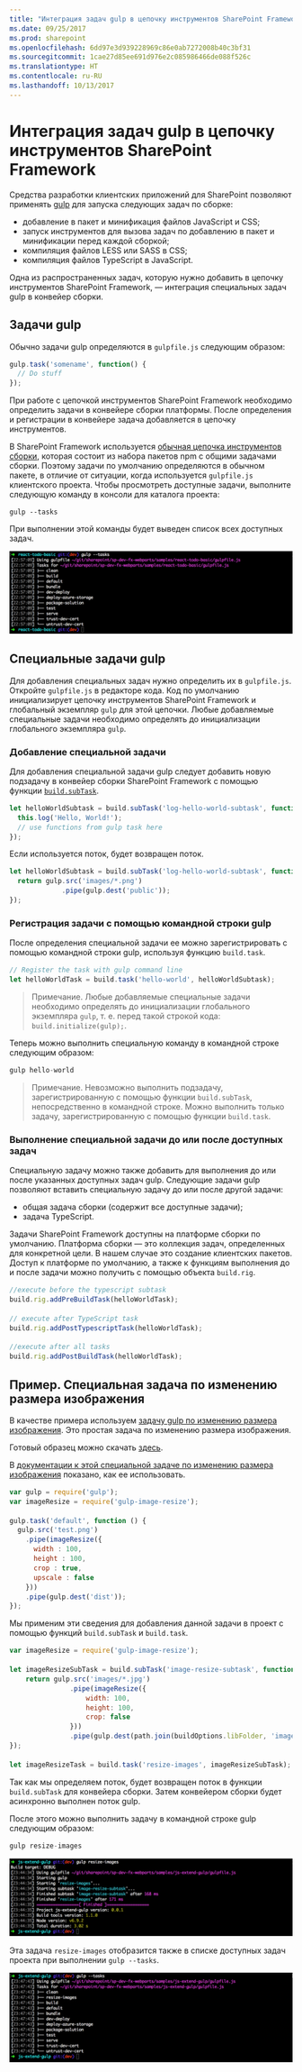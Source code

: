 ```yaml
---
title: "Интеграция задач gulp в цепочку инструментов SharePoint Framework"
ms.date: 09/25/2017
ms.prod: sharepoint
ms.openlocfilehash: 6dd97e3d939228969c86e0ab7272008b40c3bf31
ms.sourcegitcommit: 1cae27d85ee691d976e2c085986466de088f526c
ms.translationtype: HT
ms.contentlocale: ru-RU
ms.lasthandoff: 10/13/2017
---
```

# <a name="integrate-gulp-tasks-in-sharepoint-framework-toolchain"></a>Интеграция задач gulp в цепочку инструментов SharePoint Framework

Средства разработки клиентских приложений для SharePoint позволяют применять [gulp](http://gulpjs.com/) для запуска следующих задач по сборке:

* добавление в пакет и минификация файлов JavaScript и CSS;
* запуск инструментов для вызова задач по добавлению в пакет и минификации перед каждой сборкой;
* компиляция файлов LESS или SASS в CSS;
* компиляция файлов TypeScript в JavaScript.

Одна из распространенных задач, которую нужно добавить в цепочку инструментов SharePoint Framework, — интеграция специальных задач gulp в конвейер сборки.

## <a name="gulp-tasks"></a>Задачи gulp
Обычно задачи gulp определяются в `gulpfile.js` следующим образом:

```js
gulp.task('somename', function() {
  // Do stuff
});
```

При работе с цепочкой инструментов SharePoint Framework необходимо определить задачи в конвейере сборки платформы. После определения и регистрации в конвейере задача добавляется в цепочку инструментов.

В SharePoint Framework используется [обычная цепочка инструментов сборки](sharepoint-framework-toolchain.md#common-build-tool-packages), которая состоит из набора пакетов npm с общими задачами сборки. Поэтому задачи по умолчанию определяются в обычном пакете, в отличие от ситуации, когда используется `gulpfile.js` клиентского проекта. Чтобы просмотреть доступные задачи, выполните следующую команду в консоли для каталога проекта:

```
gulp --tasks
```

При выполнении этой команды будет выведен список всех доступных задач.

![Доступные задачи gulp](../../images/gulp-tasks-available.png)

## <a name="custom-gulp-tasks"></a>Специальные задачи gulp
Для добавления специальных задач нужно определить их в `gulpfile.js`. Откройте `gulpfile.js` в редакторе кода. Код по умолчанию инициализирует цепочку инструментов SharePoint Framework и глобальный экземпляр `gulp` для этой цепочки. Любые добавляемые специальные задачи необходимо определять до инициализации глобального экземпляра `gulp`.

### <a name="add-your-custom-task"></a>Добавление специальной задачи
Для добавления специальной задачи gulp следует добавить новую подзадачу в конвейер сборки SharePoint Framework с помощью функции [`build.subTask`](https://github.com/Microsoft/gulp-core-build#defining-a-custom-task).

```js
let helloWorldSubtask = build.subTask('log-hello-world-subtask', function(gulp, buildOptions, done) {
  this.log('Hello, World!');   
  // use functions from gulp task here  
});
```

Если используется поток, будет возвращен поток.

```js
let helloWorldSubtask = build.subTask('log-hello-world-subtask', function(gulp, buildOptions, done) {
  return gulp.src('images/*.png')
             .pipe(gulp.dest('public'));
});
```

### <a name="register-your-task-with-gulp-command-line"></a>Регистрация задачи с помощью командной строки gulp
После определения специальной задачи ее можно зарегистрировать с помощью командной строки gulp, используя функцию `build.task`.

```js
// Register the task with gulp command line
let helloWorldTask = build.task('hello-world', helloWorldSubtask);
```

>Примечание. Любые добавляемые специальные задачи необходимо определять до инициализации глобального экземпляра `gulp`, т. е. перед такой строкой кода: `build.initialize(gulp);`.

Теперь можно выполнить специальную команду в командной строке следующим образом:

```js
gulp hello-world
```

>Примечание. Невозможно выполнить подзадачу, зарегистрированную с помощью функции `build.subTask`, непосредственно в командной строке. Можно выполнить только задачу, зарегистрированную с помощью функции `build.task`.

### <a name="execute-your-custom-task-before-or-after-available-tasks"></a>Выполнение специальной задачи до или после доступных задач
Специальную задачу можно также добавить для выполнения до или после указанных доступных задач gulp. Следующие задачи gulp позволяют вставить специальную задачу до или после другой задачи:

- общая задача сборки (содержит все доступные задачи);
- задача TypeScript.

Задачи SharePoint Framework доступны на платформе сборки по умолчанию. Платформа сборки — это коллекция задач, определенных для конкретной цели. В нашем случае это создание клиентских пакетов. Доступ к платформе по умолчанию, а также к функциям выполнения до и после задачи можно получить с помощью объекта `build.rig`.
 
```js
//execute before the typescript subtask
build.rig.addPreBuildTask(helloWorldTask);

// execute after TypeScript task
build.rig.addPostTypescriptTask(helloWorldTask);

//execute after all tasks
build.rig.addPostBuildTask(helloWorldTask);
```

## <a name="example-custom-image-resize-task"></a>Пример. Специальная задача по изменению размера изображения
В качестве примера используем [задачу gulp по изменению размера изображения](https://www.npmjs.com/package/gulp-image-resize).  Это простая задача по изменению размера изображения.

Готовый образец можно скачать [здесь](https://aka.ms/spfx-extend-gulp-sample).

В [документации к этой специальной задаче по изменению размера изображения](https://www.npmjs.com/package/gulp-image-resize#example) показано, как ее использовать.

```js
var gulp = require('gulp');
var imageResize = require('gulp-image-resize');
 
gulp.task('default', function () {
  gulp.src('test.png')
    .pipe(imageResize({
      width : 100,
      height : 100,
      crop : true,
      upscale : false
    }))
    .pipe(gulp.dest('dist'));
});
```

Мы применим эти сведения для добавления данной задачи в проект с помощью функций `build.subTask` и `build.task`.

```js
var imageResize = require('gulp-image-resize');

let imageResizeSubTask = build.subTask('image-resize-subtask', function(gulp, buildOptions, done){
    return gulp.src('images/*.jpg')
               .pipe(imageResize({
                   width: 100,
                   height: 100,
                   crop: false                   
               }))
               .pipe(gulp.dest(path.join(buildOptions.libFolder, 'images')))
});

let imageResizeTask = build.task('resize-images', imageResizeSubTask);
```

Так как мы определяем поток, будет возвращен поток в функции `build.subTask` для конвейера сборки. Затем конвейером сборки будет асинхронно выполнен поток gulp. 

После этого можно выполнить задачу в командной строке gulp следующим образом:

```js
gulp resize-images
```

![image-resize-task](../../images/gulp-extend-image-resize-task.png)

Эта задача `resize-images` отобразится также в списке доступных задач проекта при выполнении `gulp --tasks`.

![image-resize-task with available tasks](../../images/gulp-extend-image-resize-available-tasks.png)




